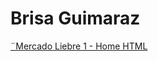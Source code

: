 # Brisa Guimaraz
[¨Mercado Liebre 1 - Home HTML](https://github.com/brisaguimaraz/mercadoLiebre.git)
